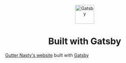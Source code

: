 <p align="center">
  <a href="https://www.gatsbyjs.org">
    <img alt="Gatsby" src="https://www.gatsbyjs.org/monogram.svg" width="60" />
  </a>
</p>
<h1 align="center">
   Built with Gatsby
</h1>

[Gutter Nasty's website](www.gutternasty.com) built with [Gatsby](https://www.gatsbyjs.org)
